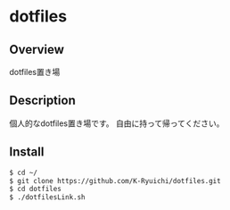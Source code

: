 dotfiles
===

## Overview

dotfiles置き場

## Description

個人的なdotfiles置き場です。
自由に持って帰ってください。

## Install

```bash
$ cd ~/
$ git clone https://github.com/K-Ryuichi/dotfiles.git
$ cd dotfiles
$ ./dotfilesLink.sh
```
